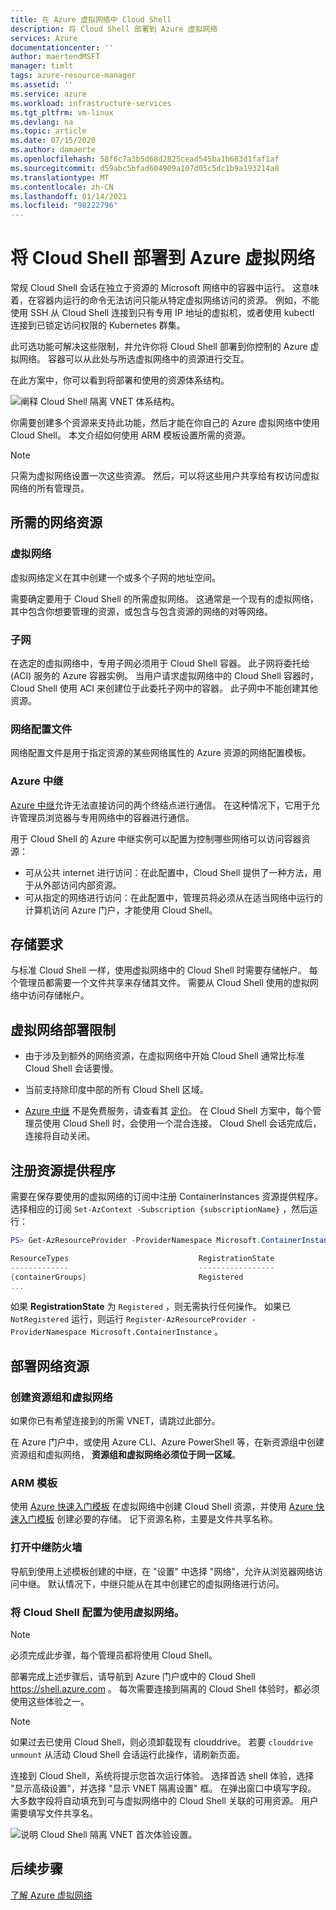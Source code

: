 ```yaml
---
title: 在 Azure 虚拟网络中 Cloud Shell
description: 将 Cloud Shell 部署到 Azure 虚拟网络
services: Azure
documentationcenter: ''
author: maertendMSFT
manager: timlt
tags: azure-resource-manager
ms.assetid: ''
ms.service: azure
ms.workload: infrastructure-services
ms.tgt_pltfrm: vm-linux
ms.devlang: na
ms.topic: article
ms.date: 07/15/2020
ms.author: damaerte
ms.openlocfilehash: 58f6c7a3b5d68d2825cead545ba1b683d1faf1af
ms.sourcegitcommit: d59abc5bfad604909a107d05c5dc1b9a193214a8
ms.translationtype: MT
ms.contentlocale: zh-CN
ms.lasthandoff: 01/14/2021
ms.locfileid: "98222796"
---
```

# <a name="deploy-cloud-shell-into-an-azure-virtual-network"></a>将 Cloud Shell 部署到 Azure 虚拟网络

常规 Cloud Shell 会话在独立于资源的 Microsoft 网络中的容器中运行。 这意味着，在容器内运行的命令无法访问只能从特定虚拟网络访问的资源。 例如，不能使用 SSH 从 Cloud Shell 连接到只有专用 IP 地址的虚拟机，或者使用 kubectl 连接到已锁定访问权限的 Kubernetes 群集。 

此可选功能可解决这些限制，并允许你将 Cloud Shell 部署到你控制的 Azure 虚拟网络。 容器可以从此处与所选虚拟网络中的资源进行交互。  

在此方案中，你可以看到将部署和使用的资源体系结构。

![阐释 Cloud Shell 隔离 VNET 体系结构。](media/private-vnet/data-diagram.png)

你需要创建多个资源来支持此功能，然后才能在你自己的 Azure 虚拟网络中使用 Cloud Shell。 本文介绍如何使用 ARM 模板设置所需的资源。

> [!NOTE]
> 只需为虚拟网络设置一次这些资源。 然后，可以将这些用户共享给有权访问虚拟网络的所有管理员。

## <a name="required-network-resources"></a>所需的网络资源

### <a name="virtual-network"></a>虚拟网络
虚拟网络定义在其中创建一个或多个子网的地址空间。

需要确定要用于 Cloud Shell 的所需虚拟网络。 这通常是一个现有的虚拟网络，其中包含你想要管理的资源，或包含与包含资源的网络的对等网络。

### <a name="subnet"></a>子网
在选定的虚拟网络中，专用子网必须用于 Cloud Shell 容器。 此子网将委托给 (ACI) 服务的 Azure 容器实例。  当用户请求虚拟网络中的 Cloud Shell 容器时，Cloud Shell 使用 ACI 来创建位于此委托子网中的容器。  此子网中不能创建其他资源。

### <a name="network-profile"></a>网络配置文件
网络配置文件是用于指定资源的某些网络属性的 Azure 资源的网络配置模板。

### <a name="azure-relay"></a>Azure 中继
[Azure 中继](../azure-relay/relay-what-is-it.md)允许无法直接访问的两个终结点进行通信。 在这种情况下，它用于允许管理员浏览器与专用网络中的容器进行通信。

用于 Cloud Shell 的 Azure 中继实例可以配置为控制哪些网络可以访问容器资源： 
- 可从公共 internet 进行访问：在此配置中，Cloud Shell 提供了一种方法，用于从外部访问内部资源。 
- 可从指定的网络进行访问：在此配置中，管理员将必须从在适当网络中运行的计算机访问 Azure 门户，才能使用 Cloud Shell。

## <a name="storage-requirements"></a>存储要求
与标准 Cloud Shell 一样，使用虚拟网络中的 Cloud Shell 时需要存储帐户。 每个管理员都需要一个文件共享来存储其文件。  需要从 Cloud Shell 使用的虚拟网络中访问存储帐户。 

## <a name="virtual-network-deployment-limitations"></a>虚拟网络部署限制
* 由于涉及到额外的网络资源，在虚拟网络中开始 Cloud Shell 通常比标准 Cloud Shell 会话要慢。

* 当前支持除印度中部的所有 Cloud Shell 区域。 

* [Azure 中继](../azure-relay/relay-what-is-it.md) 不是免费服务，请查看其 [定价](https://azure.microsoft.com/pricing/details/service-bus/)。 在 Cloud Shell 方案中，每个管理员使用 Cloud Shell 时，会使用一个混合连接。 Cloud Shell 会话完成后，连接将自动关闭。

## <a name="register-the-resource-provider"></a>注册资源提供程序

需要在保存要使用的虚拟网络的订阅中注册 ContainerInstances 资源提供程序。 选择相应的订阅 `Set-AzContext -Subscription {subscriptionName}` ，然后运行：

```powershell
PS> Get-AzResourceProvider -ProviderNamespace Microsoft.ContainerInstance | select ResourceTypes,RegistrationState

ResourceTypes                             RegistrationState
-------------                             -----------------
{containerGroups}                         Registered
...
```

如果 **RegistrationState** 为 `Registered` ，则无需执行任何操作。 如果已 `NotRegistered` 运行，则运行 `Register-AzResourceProvider -ProviderNamespace Microsoft.ContainerInstance` 。 

## <a name="deploy-network-resources"></a>部署网络资源
 
### <a name="create-a-resource-group-and-virtual-network"></a>创建资源组和虚拟网络
如果你已有希望连接到的所需 VNET，请跳过此部分。

在 Azure 门户中，或使用 Azure CLI、Azure PowerShell 等，在新资源组中创建资源组和虚拟网络， **资源组和虚拟网络必须位于同一区域**。

### <a name="arm-templates"></a>ARM 模板
使用 [Azure 快速入门模板](https://aka.ms/cloudshell/docs/vnet/template) 在虚拟网络中创建 Cloud Shell 资源，并使用 [Azure 快速入门模板](https://aka.ms/cloudshell/docs/vnet/template/storage) 创建必要的存储。 记下资源名称，主要是文件共享名称。

### <a name="open-relay-firewall"></a>打开中继防火墙
导航到使用上述模板创建的中继，在 "设置" 中选择 "网络"，允许从浏览器网络访问中继。 默认情况下，中继只能从在其中创建它的虚拟网络进行访问。 

### <a name="configuring-cloud-shell-to-use-a-virtual-network"></a>将 Cloud Shell 配置为使用虚拟网络。
> [!NOTE]
> 必须完成此步骤，每个管理员都将使用 Cloud Shell。

部署完成上述步骤后，请导航到 Azure 门户或中的 Cloud Shell https://shell.azure.com 。 每次需要连接到隔离的 Cloud Shell 体验时，都必须使用这些体验之一。

> [!NOTE]
> 如果过去已使用 Cloud Shell，则必须卸载现有 clouddrive。 若要 `clouddrive unmount` 从活动 Cloud Shell 会话运行此操作，请刷新页面。

连接到 Cloud Shell，系统将提示您首次运行体验。 选择首选 shell 体验，选择 "显示高级设置"，并选择 "显示 VNET 隔离设置" 框。 在弹出窗口中填写字段。  大多数字段将自动填充到可与虚拟网络中的 Cloud Shell 关联的可用资源。  用户需要填写文件共享名。


![说明 Cloud Shell 隔离 VNET 首次体验设置。](media/private-vnet/vnet-settings.png)

## <a name="next-steps"></a>后续步骤
[了解 Azure 虚拟网络](../virtual-network/virtual-networks-overview.md)
